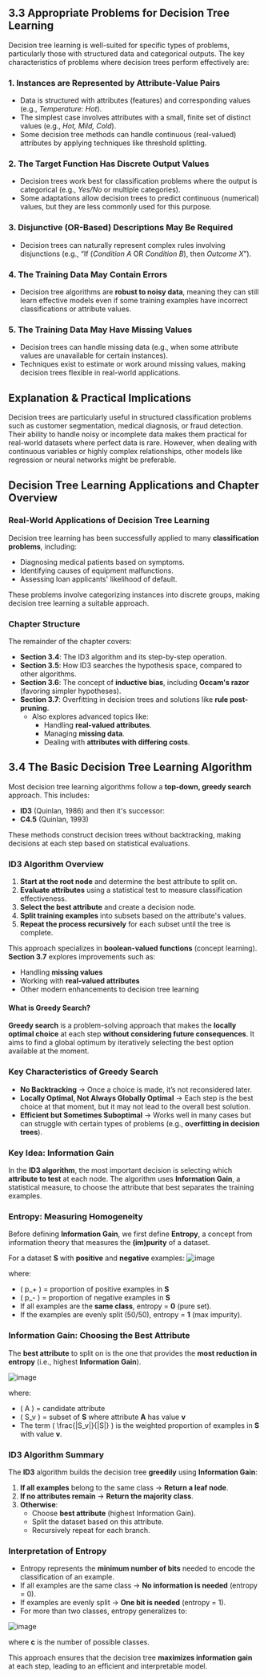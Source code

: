## 3.3 Appropriate Problems for Decision Tree Learning

Decision tree learning is well-suited for specific types of problems, particularly those with structured data and categorical outputs. The key characteristics of problems where decision trees perform effectively are:

### 1. Instances are Represented by Attribute-Value Pairs
- Data is structured with attributes (features) and corresponding values (e.g., *Temperature: Hot*).
- The simplest case involves attributes with a small, finite set of distinct values (e.g., *Hot, Mild, Cold*).
- Some decision tree methods can handle continuous (real-valued) attributes by applying techniques like threshold splitting.

### 2. The Target Function Has Discrete Output Values
- Decision trees work best for classification problems where the output is categorical (e.g., *Yes/No* or multiple categories).
- Some adaptations allow decision trees to predict continuous (numerical) values, but they are less commonly used for this purpose.

### 3. Disjunctive (OR-Based) Descriptions May Be Required
- Decision trees can naturally represent complex rules involving disjunctions (e.g., “If (*Condition A* OR *Condition B*), then *Outcome X*”).

### 4. The Training Data May Contain Errors
- Decision tree algorithms are **robust to noisy data**, meaning they can still learn effective models even if some training examples have incorrect classifications or attribute values.

### 5. The Training Data May Have Missing Values
- Decision trees can handle missing data (e.g., when some attribute values are unavailable for certain instances).
- Techniques exist to estimate or work around missing values, making decision trees flexible in real-world applications.

## Explanation & Practical Implications
Decision trees are particularly useful in structured classification problems such as customer segmentation, medical diagnosis, or fraud detection. Their ability to handle noisy or incomplete data makes them practical for real-world datasets where perfect data is rare. However, when dealing with continuous variables or highly complex relationships, other models like regression or neural networks might be preferable.

## Decision Tree Learning Applications and Chapter Overview

### **Real-World Applications of Decision Tree Learning**
Decision tree learning has been successfully applied to many **classification problems**, including:
- Diagnosing medical patients based on symptoms.
- Identifying causes of equipment malfunctions.
- Assessing loan applicants' likelihood of default.

These problems involve categorizing instances into discrete groups, making decision tree learning a suitable approach.

### **Chapter Structure**
The remainder of the chapter covers:
- **Section 3.4**: The ID3 algorithm and its step-by-step operation.
- **Section 3.5**: How ID3 searches the hypothesis space, compared to other algorithms.
- **Section 3.6**: The concept of **inductive bias**, including **Occam's razor** (favoring simpler hypotheses).
- **Section 3.7**: Overfitting in decision trees and solutions like **rule post-pruning**.
  - Also explores advanced topics like:
    - Handling **real-valued attributes**.
    - Managing **missing data**.
    - Dealing with **attributes with differing costs**.
   
## 3.4 The Basic Decision Tree Learning Algorithm

Most decision tree learning algorithms follow a **top-down, greedy search** approach. This includes:
- **ID3** (Quinlan, 1986)
and then it's successor:
- **C4.5** (Quinlan, 1993)  

These methods construct decision trees without backtracking, making decisions at each step based on statistical evaluations.

### **ID3 Algorithm Overview**
1. **Start at the root node** and determine the best attribute to split on.
2. **Evaluate attributes** using a statistical test to measure classification effectiveness.
3. **Select the best attribute** and create a decision node.
4. **Split training examples** into subsets based on the attribute's values.
5. **Repeat the process recursively** for each subset until the tree is complete.

This approach specializes in **boolean-valued functions** (concept learning). **Section 3.7** explores improvements such as:
- Handling **missing values**  
- Working with **real-valued attributes**  
- Other modern enhancements to decision tree learning

#### **What is Greedy Search?**
**Greedy search** is a problem-solving approach that makes the **locally optimal choice** at each step **without considering future consequences**. It aims to find a global optimum by iteratively selecting the best option available at the moment.

### **Key Characteristics of Greedy Search**
- **No Backtracking** → Once a choice is made, it’s not reconsidered later.
- **Locally Optimal, Not Always Globally Optimal** → Each step is the best choice at that moment, but it may not lead to the overall best solution.
- **Efficient but Sometimes Suboptimal** → Works well in many cases but can struggle with certain types of problems (e.g., **overfitting in decision trees**).


### **Key Idea: Information Gain**
In the **ID3 algorithm**, the most important decision is selecting which **attribute to test** at each node. The algorithm uses **Information Gain**, a statistical measure, to choose the attribute that best separates the training examples.

### **Entropy: Measuring Homogeneity**
Before defining **Information Gain**, we first define **Entropy**, a concept from information theory that measures the **(im)purity** of a dataset.

For a dataset **S** with **positive** and **negative** examples:
![image](https://github.com/user-attachments/assets/2f87f543-52c4-47b2-92b9-7c9cd2b9d7e2)

where:
- \( p_+ \) = proportion of positive examples in **S**
- \( p_- \) = proportion of negative examples in **S**
- If all examples are the **same class**, entropy = **0** (pure set).
- If the examples are evenly split (50/50), entropy = **1** (max impurity).

### **Information Gain: Choosing the Best Attribute**
The **best attribute** to split on is the one that provides the **most reduction in entropy** (i.e., highest **Information Gain**).

![image](https://github.com/user-attachments/assets/b7c6c37e-c661-465a-bfc2-23c2bba4469f)


where:
- \( A \) = candidate attribute
- \( S_v \) = subset of **S** where attribute **A** has value **v**
- The term \( \frac{|S_v|}{|S|} \) is the weighted proportion of examples in **S** with value **v**.

### **ID3 Algorithm Summary**
The **ID3** algorithm builds the decision tree **greedily** using **Information Gain**:
1. **If all examples** belong to the same class → **Return a leaf node**.
2. **If no attributes remain** → **Return the majority class**.
3. **Otherwise**:
   - Choose **best attribute** (highest Information Gain).
   - Split the dataset based on this attribute.
   - Recursively repeat for each branch.

### **Interpretation of Entropy**
- Entropy represents the **minimum number of bits** needed to encode the classification of an example.
- If all examples are the same class → **No information is needed** (entropy = 0).
- If examples are evenly split → **One bit is needed** (entropy = 1).
- For more than two classes, entropy generalizes to:
  
![image](https://github.com/user-attachments/assets/d872140b-e188-40a6-abea-10d96aeac73e)


  where **c** is the number of possible classes.

This approach ensures that the decision tree **maximizes information gain** at each step, leading to an efficient and interpretable model.
